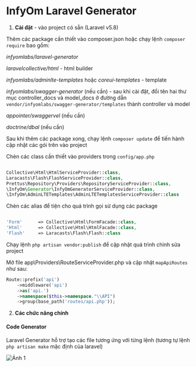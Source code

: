 # InfyOm Laravel Generator

1. **Cài đặt** - vào project có sẵn (Laravel v5.8)

Thêm các package cần thiết vào composer.json hoặc chạy lệnh `composer require` bao gồm:

   *infyomlabs/laravel-generator*
   
   *laravelcollective/html* - html builder
   
   *infyomlabs/adminlte-templates* hoặc *coreui-templates* - template
   
   *infyomlabs/swagger-generator* (nếu cần) - sau khi cài đặt, đổi tên hai thư mục controller_docs và model_docs ở đường dẫn `vendor/infyomlabs/swagger-generator/templates` thành controller và model
   
   *appointer/swaggervel* (nếu cần)
   
   *doctrine/dbal* (nếu cần)

Sau khi thêm các package xong, chạy lệnh `composer update` để tiến hành cập nhật các gói trên vào project

Chèn các class cần thiết vào providers trong `config/app.php`

``` php

Collective\Html\HtmlServiceProvider::class,
Laracasts\Flash\FlashServiceProvider::class,
Prettus\Repository\Providers\RepositoryServiceProvider::class,
\InfyOm\Generator\InfyOmGeneratorServiceProvider::class,
\InfyOm\AdminLTETemplates\AdminLTETemplatesServiceProvider::class

```

Chèn các alias để tiện cho quá trình gọi sử dụng các package

``` php

'Form'      => Collective\Html\FormFacade::class,
'Html'      => Collective\Html\HtmlFacade::class,
'Flash'     => Laracasts\Flash\Flash::class

```

Chạy lệnh `php artisan vendor:publish` để cập nhật quá trình chỉnh sửa project

Mở file app\Providers\RouteServiceProvider.php và cập nhật `mapApiRoutes` như sau:

``` php
Route::prefix('api')
    ->middleware('api')
    ->as('api.')
    ->namespace($this->namespace."\\API")
    ->group(base_path('routes/api.php'));
```

2. **Các chức năng chính**

#### Code Generator

Laravel Generator hỗ trợ tạo các file tương ứng với từng lệnh (tương tự lệnh `php artisan make` mặc định của laravel)

![Ảnh 1](https://images.viblo.asia/ae9cf0fd-0eef-4178-8ad5-39ff9b212abf.png)
